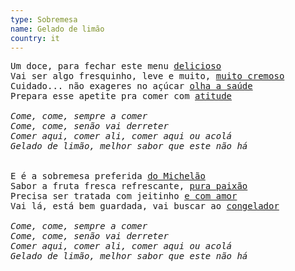 ```yaml
---
type: Sobremesa
name: Gelado de limão
country: it
---
```


<pre>
Um doce, para fechar este menu <u>delicioso</u>
Vai ser algo fresquinho, leve e muito, <u>muito cremoso</u>
Cuidado... não exageres no açúcar <u>olha a saúde</u>
Prepara esse apetite pra comer com <u>atitude</u>
<em>
Come, come, sempre a comer
Come, come, senão vai derreter
Comer aqui, comer ali, comer aqui ou acolá
Gelado de limão, melhor sabor que este não há
</em>

E é a sobremesa preferida <u>do Michelão</u>
Sabor a fruta fresca refrescante, <u>pura paixão</u>
Precisa ser tratada com jeitinho <u>e com amor</u>
Vai lá, está bem guardada, vai buscar ao <u>congelador</u>
<em>
Come, come, sempre a comer
Come, come, senão vai derreter
Comer aqui, comer ali, comer aqui ou acolá
Gelado de limão, melhor sabor que este não há
</em>
</pre>
